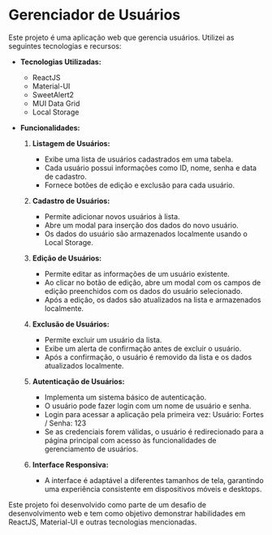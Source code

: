 # Gerenciador de Usuários

Este projeto é uma aplicação web que gerencia usuários. Utilizei as seguintes tecnologias e recursos:

- **Tecnologias Utilizadas:**
  - ReactJS
  - Material-UI
  - SweetAlert2
  - MUI Data Grid
  - Local Storage

- **Funcionalidades:**
  1. **Listagem de Usuários:**
     - Exibe uma lista de usuários cadastrados em uma tabela.
     - Cada usuário possui informações como ID, nome, senha e data de cadastro.
     - Fornece botões de edição e exclusão para cada usuário.

  2. **Cadastro de Usuários:**
     - Permite adicionar novos usuários à lista.
     - Abre um modal para inserção dos dados do novo usuário.
     - Os dados do usuário são armazenados localmente usando o Local Storage.

  3. **Edição de Usuários:**
     - Permite editar as informações de um usuário existente.
     - Ao clicar no botão de edição, abre um modal com os campos de edição preenchidos com os dados do usuário selecionado.
     - Após a edição, os dados são atualizados na lista e armazenados localmente.

  4. **Exclusão de Usuários:**
     - Permite excluir um usuário da lista.
     - Exibe um alerta de confirmação antes de excluir o usuário.
     - Após a confirmação, o usuário é removido da lista e os dados atualizados localmente.

  5. **Autenticação de Usuários:**
     - Implementa um sistema básico de autenticação.
     - O usuário pode fazer login com um nome de usuário e senha.
     - Login para acessar a aplicação pela primeira vez: Usuário: Fortes / Senha: 123
     - Se as credenciais forem válidas, o usuário é redirecionado para a página principal com acesso às funcionalidades de gerenciamento de usuários.

  6. **Interface Responsiva:**
     - A interface é adaptável a diferentes tamanhos de tela, garantindo uma experiência consistente em dispositivos móveis e desktops.

Este projeto foi desenvolvido como parte de um desafio de desenvolvimento web e tem como objetivo demonstrar habilidades em ReactJS, Material-UI e outras tecnologias mencionadas.
